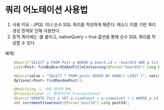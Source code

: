 # 쿼리 어노테이션 사용법
1. 사용 이유 : JPQL 이나 순수 SQL 쿼리를 작성하게 해준다. 메소드 이름 기반 쿼리 생성 한계로 인해 사용한다.
2. 동적 쿼리에는 :를 붙이고, nativeQuery = true 옵션을 통해 순수 SQL 쿼리를 작성할 수 있다.

예제)
```java
    @Query("SELECT p FROM Post p WHERE p.board.id = :boardId AND p.title LIKE %:keyword%") // 클래스명
    List<Post> findByBoardIdAndTitleContaining(@Param("boardId") Long boardId, @Param("keyword") String keyword);

    @Query(value = "SELECT * FROM posts ORDER BY RAND() LIMIT 1", nativeQuery = true) // native table 명
    Optional<Post> findRandomPost();

    @Modifying // 대량 데이터 DML
    @Transactional // 변경이므로 Transactional
    @Query("UPDATE Post p SET p.viewCount = p.viewCount + 1 WHERE p.id = :postId")
    int incrementViewCount(@Param("postId") Long postId);
```